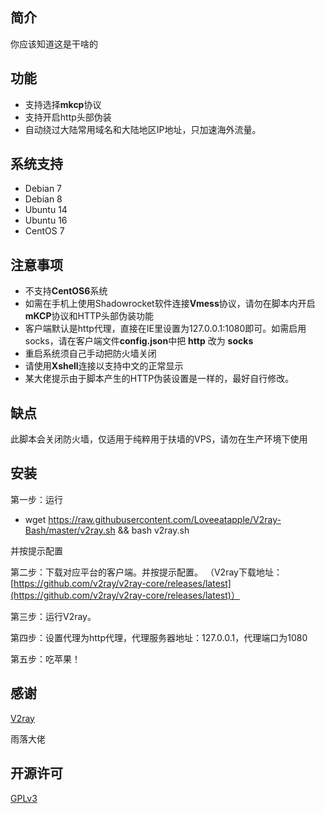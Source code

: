 ## 简介 ##

你应该知道这是干啥的

## 功能 ##


- 支持选择**mkcp**协议
- 支持开启http头部伪装
- 自动绕过大陆常用域名和大陆地区IP地址，只加速海外流量。

## 系统支持 ##

- Debian 7
- Debian 8
- Ubuntu 14
- Ubuntu 16
- CentOS 7

## 注意事项 ##

- 不支持**CentOS6**系统
- 如需在手机上使用Shadowrocket软件连接**Vmess**协议，请勿在脚本内开启**mKCP**协议和HTTP头部伪装功能
- 客户端默认是http代理，直接在IE里设置为127.0.0.1:1080即可。如需启用socks，请在客户端文件**config.json**中把 **http** 改为 **socks**
- 重启系统须自己手动把防火墙关闭
- 请使用**Xshell**连接以支持中文的正常显示
- 某大佬提示由于脚本产生的HTTP伪装设置是一样的，最好自行修改。

## 缺点 ##
此脚本会关闭防火墙，仅适用于纯粹用于扶墙的VPS，请勿在生产环境下使用

## 安装 ##
第一步：运行

-    wget https://raw.githubusercontent.com/Loveeatapple/V2ray-Bash/master/v2ray.sh && bash v2ray.sh

并按提示配置

第二步：下载对应平台的客户端。并按提示配置。
（V2ray下载地址：[https://github.com/v2ray/v2ray-core/releases/latest](https://github.com/v2ray/v2ray-core/releases/latest)）

第三步：运行V2ray。

第四步：设置代理为http代理，代理服务器地址：127.0.0.1，代理端口为1080

第五步：吃苹果！

## 感谢 ##

[V2ray](https://v2ray.com "V2ray")

雨落大佬

## 开源许可 ##

[GPLv3](https://github.com/FunctionClub/V2ray-Bash/blob/master/LICENSE "GPLV3")
